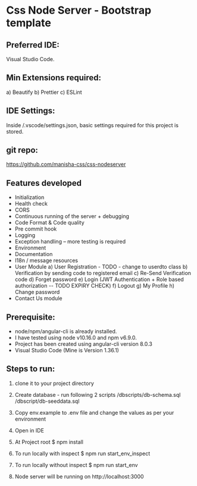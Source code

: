 # Css Node Server - Bootstrap template

## Preferred IDE:

Visual Studio Code.

## Min Extensions required:

a) Beautify
b) Prettier
c) ESLint

## IDE Settings:

Inside /.vscode/settings.json, basic settings required for this project is stored.

## git repo:

https://github.com/manisha-css/css-nodeserver

## Features developed

- Initialization
- Health check
- CORS
- Continuous running of the server + debugging
- Code Format & Code quality
- Pre commit hook
- Logging
- Exception handling – more testing is required
- Environment
- Documentation
- I18n / message resources
- User Module
  a) User Registration - TODO - change to userdto class
  b) Verification by sending code to registered email
  c) Re-Send Verification code
  d) Forget password
  e) Login (JWT Authentication + Role based authorization -- TODO EXPIRY CHECK)
  f) Logout
  g) My Profile
  h) Change password
- Contact Us module

## Prerequisite:

- node/npm/angular-cli is already installed.
- I have tested using node v10.16.0 and npm v6.9.0.
- Project has been created using angular-cli version 8.0.3
- Visual Studio Code (Mine is Version 1.36.1)

## Steps to run:

1. clone it to your project directory
2. Create database - run following 2 scripts
   /dbscripts/db-schema.sql
   /dbscript/db-seeddata.sql
3. Copy env.example to .env file and change the values as per your environment
4. Open in IDE
5. At Project root
   \$ npm install

6. To run locally with inspect
   \$ npm run start_env_inspect

7. To run locally without inspect
   \$ npm run start_env

8. Node server will be running on http://localhost:3000
